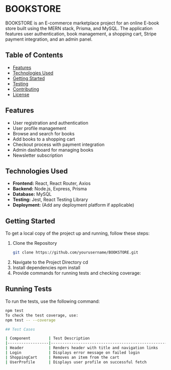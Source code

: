 # BOOKSTORE

BOOKSTORE is an E-commerce marketplace project for an online E-book store built using the MERN stack, Prisma, and MySQL. The application features user authentication, book management, a shopping cart, Stripe payment integration, and an admin panel.

## Table of Contents

- [Features](#features)
- [Technologies Used](#technologies-used)
- [Getting Started](#getting-started)
- [Testing](#testing)
- [Contributing](#contributing)
- [License](#license)

## Features

- User registration and authentication
- User profile management
- Browse and search for books
- Add books to a shopping cart
- Checkout process with payment integration
- Admin dashboard for managing books
- Newsletter subscription

## Technologies Used

- **Frontend:** React, React Router, Axios
- **Backend:** Node.js, Express, Prisma
- **Database:** MySQL
- **Testing:** Jest, React Testing Library
- **Deployment:** (Add any deployment platform if applicable)

## Getting Started

To get a local copy of the project up and running, follow these steps:

1. Clone the Repository
   ```bash
   git clone https://github.com/yourusername/BOOKSTORE.git
2. Navigate to the Project Directory
cd <project-directory>
3. Install dependencies
npm install
4. Provide commands for running tests and checking coverage:
## Running Tests

To run the tests, use the following command:
```bash
npm test
To check the test coverage, use:
npm test -- --coverage

## Test Cases

| Component        | Test Description                                     |
|------------------|-----------------------------------------------------|
| Header           | Renders header with title and navigation links      |
| Login            | Displays error message on failed login              |
| ShoppingCart     | Removes an item from the cart                        |
| UserProfile      | Displays user profile on successful fetch           |
